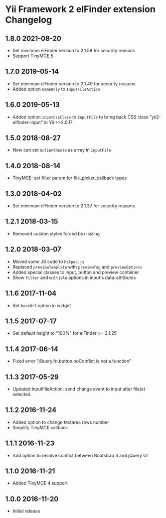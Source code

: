 # Yii Framework 2 elFinder extension Changelog

## 1.8.0 2021-08-20

- Set minimum elFinder version to 2.1.59 for security reasons
- Support TinyMCE 5

## 1.7.0 2019-05-14

- Set minimum elFinder version to 2.1.49 for security reasons
- Added option `nameOnly` to `InputFileAction`


## 1.6.0 2019-05-13

- Added option `inputCssClass` to `InputFile` to bring back CSS class "yii2-elfinder-input" in Yii >=2.0.17


## 1.5.0 2018-08-27

- Now can set `$clientRoute` as array in `InputFile`


## 1.4.0 2018-08-14

- TinyMCE: set filter param for file_picker_callback types


## 1.3.0 2018-04-02

- Set minimum elFinder version to 2.1.37 for security reasons


## 1.2.1 2018-03-15

- Removed custom styles forced box-sizing


## 1.2.0 2018-03-07

- Moved some JS code to `helper.js`
- Replaced `previewTemplate` with `previewTag` and `previewOptions`
- Added special classes to input, button and preview container
- Show `filter` and `multiple` options in input's data-attributes


## 1.1.6 2017-11-04

- Set `baseUrl` option in widget


## 1.1.5 2017-07-17

- Set default height to "100%" for elFinder >= 2.1.25


## 1.1.4 2017-06-14

- Fixed error "jQuery.fn.button.noConflict is not a function"


## 1.1.3 2017-05-29

- Updated InputFileAction: send change event to input after file(s) selected.


## 1.1.2 2016-11-24

- Added option to change textarea rows number
- Simplify TinyMCE callback


## 1.1.1 2016-11-23

- Add option to resolve conflict between Bootstrap 3 and jQuery UI


## 1.1.0 2016-11-21

- Added TinyMCE 4 support


## 1.0.0 2016-11-20

- Initial release
